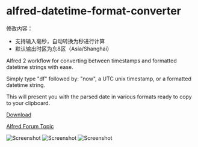 alfred-datetime-format-converter
================================

修改内容：

* 支持输入毫秒，自动转换为秒进行计算
* 默认输出时区为东8区（Asia/Shanghai）

Alfred 2 workflow for converting between timestamps and formatted datetime strings with ease.

Simply type "df" followed by: "now", a UTC unix timestamp, or a formatted datetime string.

This will present you with the parsed date in various formats ready to copy to your clipboard.

[Download](https://raw.github.com/mwaterfall/alfred-datetime-format-converter/master/download/DatetimeFormatConverter.alfredworkflow)

[Alfred Forum Topic](http://www.alfredforum.com/topic/1558-datetime-format-converter-convert-between-unix-timestamps-and-datetime-strings/)

![Screenshot](https://raw.github.com/mwaterfall/alfred-datetime-format-converter/master/download/screenshot_1.png)
![Screenshot](https://raw.github.com/mwaterfall/alfred-datetime-format-converter/master/download/screenshot_2.png)
![Screenshot](https://raw.github.com/mwaterfall/alfred-datetime-format-converter/master/download/screenshot_3.png)
